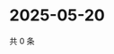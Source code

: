 # 2025-05-20

共 0 条

<!-- BEGIN ZHIHUQUESTIONS -->
<!-- 最后更新时间 Tue May 20 2025 16:16:24 GMT+0800 (China Standard Time) -->

<!-- END ZHIHUQUESTIONS -->
